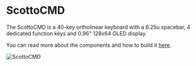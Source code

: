 # ScottoCMD

The ScottoCMD is a 40-key ortholinear keyboard with a 6.25u spacebar, 4 dedicated function keys and 0.96" 128x64 OLED display.

You can read more about the components and how to build it [here](https://scottokeebs.com/blogs/keyboards/scottocmd-handwired-keyboard).

![ScottoCMD](https://user-images.githubusercontent.com/8194147/192900299-f6227d48-331e-4243-8184-eb7e63fac02b.jpg)
